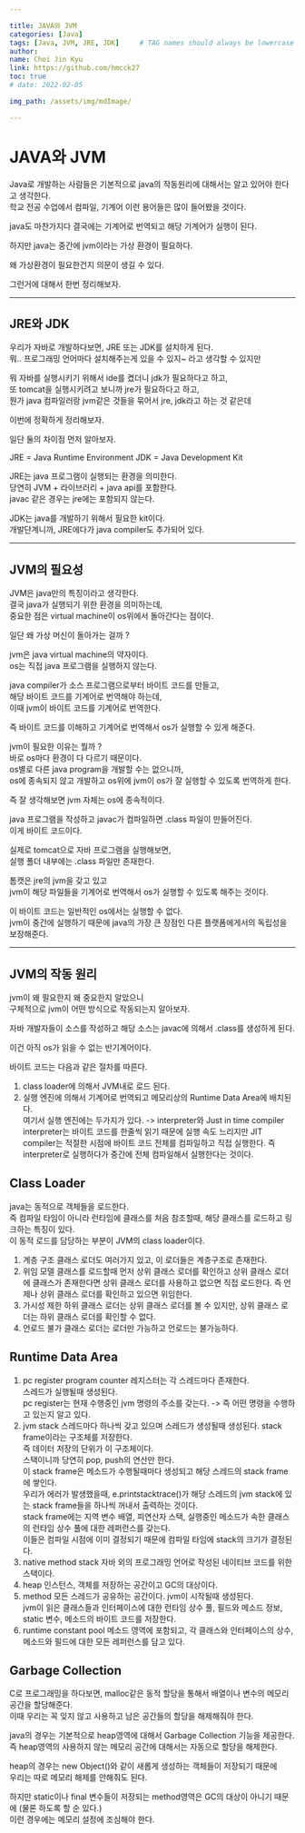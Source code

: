 ```yaml
---

title: JAVA와 JVM
categories: [Java]
tags: [Java, JVM, JRE, JDK]     # TAG names should always be lowercase
author:
name: Choi Jin Kyu
link: https://github.com/hmcck27
toc: true
# date: 2022-02-05

img_path: /assets/img/mdImage/

---
```


# JAVA와 JVM

Java로 개발하는 사람들은 기본적으로 java의 작동원리에 대해서는 알고 있어야 한다고 생각한다.  
학교 전공 수업에서 컴파일, 기계어 이런 용어들은 많이 들어봤을 것이다.  

java도 마찬가지다 결국에는 기계어로 번역되고 해당 기계어가 실행이 된다.  

하지만 java는 중간에 jvm이라는 가상 환경이 필요하다.  

왜 가상환경이 필요한건지 의문이 생길 수 있다.  

그런거에 대해서 한번 정리해보자.

---

## JRE와 JDK

우리가 자바로 개발하다보면, JRE 또는 JDK를 설치하게 된다.  
뭐.. 프로그래밍 언어마다 설치해주는게 있을 수 있지~ 라고 생각할 수 있지만  

뭐 자바를 실행시키기 위해서 ide를 켰더니 jdk가 필요하다고 하고,  
또 tomcat을 실행시키려고 보니까 jre가 필요하다고 하고,  
뭔가 java 컴파일러랑 jvm같은 것들을 묶어서 jre, jdk라고 하는 것 같은데  

이번에 정확하게 정리해보자.  

일단 둘의 차이점 먼저 알아보자.  

JRE = Java Runtime Environment
JDK = Java Development Kit  

JRE는 java 프로그램이 실행되는 환경을 의미한다.  
당연히 JVM + 라이브러리 + java api를 포함한다.  
javac 같은 경우는 jre에는 포함되지 않는다.   

JDK는 java를 개발하기 위해서 필요한 kit이다.  
개발단계니까, JRE에다가 java compiler도 추가되어 있다.  

---

## JVM의 필요성

JVM은 java만의 특징이라고 생각한다.  
결국 java가 실행되기 위한 환경을 의미하는데,  
중요한 점은 virtual machine이 os위에서 돌아간다는 점이다.  

일단 왜 가상 머신이 돌아가는 걸까 ?  

jvm은 java virtual machine의 약자이다.  
os는 직접 java 프로그램을 실행하지 않는다.  

java compiler가 소스 프로그램으로부터 바이트 코드를 만들고,  
해당 바이트 코드를 기계어로 번역해야 하는데,  
이때 jvm이 바이트 코드를 기계어로 번역한다.  

즉 바이트 코드를 이해하고 기계어로 번역해서 os가 실행할 수 있게 해준다.  

jvm이 필요한 이유는 뭘까 ?  
바로 os마다 환경이 다 다르기 때문이다.  
os별로 다른 java program을 개발할 수는 없으니까,  
os에 종속되지 않고 개발하고 os위에 jvm이 os가 잘 실행할 수 있도록 번역하게 한다.  

즉 잘 생각해보면 jvm 자체는 os에 종속적이다.  

java 프로그램을 작성하고 javac가 컴파일하면 .class 파일이 만들어진다.  
이게 바이트 코드이다.  

실제로 tomcat으로 자바 프로그램을 실행해보면,  
실행 폴더 내부에는 .class 파일만 존재한다.  

톰캣은 jre의 jvm을 갖고 있고  
jvm이 해당 파일들을 기계어로 번역해서 os가 실행할 수 있도록 해주는 것이다.  

이 바이트 코드는 일반적인 os에서는 실행할 수 없다.  
jvm이 중간에 실행하기 때문에 java의 가장 큰 장점인 다른 플랫폼에게서의 독립성을 보장해준다.  

---

## JVM의 작동 원리

jvm이 왜 필요한지 왜 중요한지 알았으니  
구체적으로 jvm이 어떤 방식으로 작동되는지 알아보자.  

자바 개발자들이 소스를 작성하고 해당 소스는 javac에 의해서 .class를 생성하게 된다.  

이건 아직 os가 읽을 수 없는 반기계어이다.  

바이트 코드는 다음과 같은 절차를 따른다.  
1. class loader에 의해서 JVM내로 로드 된다.
2. 실행 엔진에 의해서 기계어로 번역되고 메모리상의 Runtime Data Area에 배치된다.  
여기서 실행 엔진에는 두가지가 있다. -> interpreter와 Just in time compiler
interpreter는 바이트 코드를 한줄씩 읽기 때문에 실행 속도 느리지만 JIT compiler는 적절한 시점에 바이트 코드 전체를 컴파일하고 직접 실행한다.
즉 interpreter로 실행하다가 중간에 전체 컴파일해서 실행한다는 것이다.  

## Class Loader
java는 동적으로 객체들을 로드한다.  
즉 컴파일 타임이 아니라 런타임에 클래스를 처음 참조할때, 해당 클래스를 로드하고 링크하는 특징이 있다.  
이 동적 로드를 담당하는 부분이 JVM의 class loader이다.  

1. 계층 구조
클래스 로더도 여러가지 있고, 이 로더들은 계층구조로 존재한다.
2. 위임 모델
클래스를 로드할때 먼저 상위 클래스 로더를 확인하고 상위 클래스 로더에 클래스가 존재한다면 상위 클래스 로더를 사용하고 없으면 직접 로드한다. 즉 언제나 상위 클래스 로더를 확인하고 있으면 위임한다.
3. 가시성 제한
하위 클래스 로더는 상위 클래스 로더를 볼 수 있지만, 상위 클래스 로더는 하위 클래스 로더를 확인할 수 없다.
4. 언로드 불가
클래스 로더는 로더만 가능하고 언로드는 불가능하다.

## Runtime Data Area
1. pc register
program counter 레지스터는 각 스레드마다 존재한다.  
스레드가 실행될때 생성된다.   
pc register는 현재 수행중인 jvm 명령의 주소를 갖는다. -> 즉 어떤 명령을 수행하고 있는지 알고 있다. 
2. jvm stack
스레드마다 하나씩 갖고 있으며 스레드가 생성될때 생성된다. stack frame이라는 구조체를 저장한다.  
즉 데이터 저장의 단위가 이 구조체이다.  
스택이니까 당연히 pop, push의 연산만 한다.  
이 stack frame은 메소드가 수행될때마다 생성되고 해당 스레드의 stack frame에 쌓인다.  
우리가 에러가 발생했을때, e.printstacktrace()가 해당 스레드의 jvm stack에 있는 stack frame들을 하나씩 꺼내서 출력하는 것이다.  
stack frame에는 지역 변수 배열, 피연산자 스택, 실행중인 메소드가 속한 클래스의 런타임 상수 풀에 대한 레퍼런스를 갖는다.  
이들은 컴파일 시점에 이미 결정되기 때문에 컴파일 타임에 stack의 크기가 결정된다.
3. native method stack
자바 외의 프로그래밍 언어로 작성된 네이티브 코드를 위한 스택이다.
4. heap
인스턴스, 객체를 저장하는 공간이고 GC의 대상이다. 
5. method
모든 스레드가 공유하는 공간이다. jvm이 시작될때 생성된다.  
jvm이 읽은 클래스들과 인터페이스에 대한 런타임 상수 풀, 필드와 메소드 정보, static 변수, 메소드의 바이트 코드를 저장한다. 
6. runtime constant pool
메소드 영역에 포함되고, 각 클래스와 인터페이스의 상수, 메소드와 필드에 대한 모든 레퍼런스를 담고 있다. 

## Garbage Collection
C로 프로그래밍을 하다보면, malloc같은 동적 할당을 통해서 배열이나 변수의 메모리 공간을 할당해준다.  
이때 우리는 꼭 잊지 않고 사용하고 남은 공간들의 할당을 해제해줘야 한다.  

java의 경우는 기본적으로 heap영역에 대해서 Garbage Collection 기능을 제공한다.  
즉 heap영역의 사용하지 않는 메모리 공간에 대해서는 자동으로 할당을 해제한다.  

heap의 경우는 new Object()와 같이 새롭게 생성하는 객체들이 저장되기 때문에  
우리는 따로 메모리 해제를 안해줘도 된다.  

하지만 static이나 final 변수들이 저장되는 method영역은 GC의 대상이 아니기 때문에 (물론 하도록 할 순 있다.)  
이런 경우에는 메모리 설정에 조심해야 한다.  

